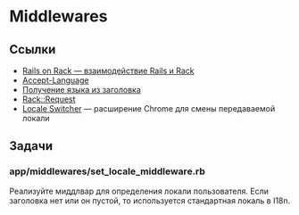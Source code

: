 # Middlewares

## Ссылки

* [Rails on Rack — взаимодействие Rails и Rack](https://guides.rubyonrails.org/rails_on_rack.html)
* [Accept-Language](https://developer.mozilla.org/ru/docs/Web/HTTP/Headers/Accept-Language)
* [Получение языка из заголовка](https://guides.rubyonrails.org/i18n.html#inferring-locale-from-the-language-header)
* [Rack::Request](https://rubydoc.info/gems/rack/Rack/Request)
* [Locale Switcher](https://chrome.google.com/webstore/detail/locale-switcher/kngfjpghaokedippaapkfihdlmmlafcc) — расширение Chrome для смены передаваемой локали

## Задачи

### app/middlewares/set_locale_middleware.rb

Реализуйте миддлвар для определения локали пользователя. Если заголовка нет или он пустой, то используется стандартная локаль в I18n.
